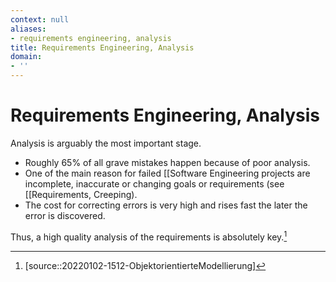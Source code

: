 ```yaml
---
context: null
aliases:
- requirements engineering, analysis
title: Requirements Engineering, Analysis
domain:
- ''
---
```


# Requirements Engineering, Analysis

Analysis is arguably the most important stage.
- Roughly 65% of all grave mistakes happen because of poor analysis.
- One of the main reason for failed [[Software Engineering projects are incomplete, inaccurate or changing goals or requirements (see [[Requirements, Creeping).
- The cost for correcting errors is very high and rises fast the later the error is discovered.

Thus, a high quality analysis of the requirements is absolutely key.[^1]

[^1]: [source::20220102-1512-ObjektorientierteModellierung]
